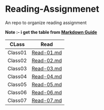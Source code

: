 # Reading-Assignmenet
An repo to organize  reading assignment 


**Note :- i get the table from [Markdown Guide](https://www.markdownguide.org/extended-syntax/)**

|    CLass      |           Read        |
| --------------|-----------------------|
|    Class01    | [Read-01.md](Read-01) |
|    Class02    | [Read-02.md](Read-02) |          
|    Class03    | [Read-03.md](Read-03) | 
|    Class04    | [Read-04.md](Read-04) |          
|    Class05    | [Read-05.md](Read-05) |        
|    Class06    | [Read-06.md](Read-06) |       
|    Class07    | [Read-07.md](Read-07) | 
